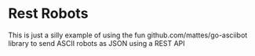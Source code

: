 # Rest Robots

This is just a silly example of using the fun github.com/mattes/go-asciibot library to send ASCII robots as JSON using a REST API